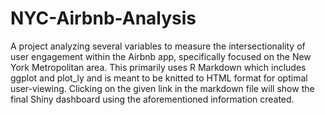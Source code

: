 # NYC-Airbnb-Analysis
A project analyzing several variables to measure the intersectionality of user engagement within the Airbnb app, specifically focused on the New York Metropolitan area. 
This primarily uses R Markdown which includes ggplot and plot_ly and is meant to be knitted to HTML format for optimal user-viewing. 
Clicking on the given link in the markdown file will show the final Shiny dashboard using the aforementioned information created.

